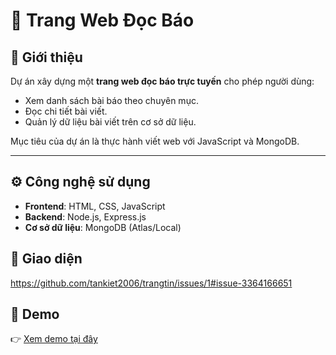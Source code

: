 # 📰 Trang Web Đọc Báo

## 📝 Giới thiệu
Dự án xây dựng một **trang web đọc báo trực tuyến** cho phép người dùng:
- Xem danh sách bài báo theo chuyên mục.
- Đọc chi tiết bài viết.
- Quản lý dữ liệu bài viết trên cơ sở dữ liệu.

Mục tiêu của dự án là thực hành viết web với JavaScript và MongoDB.

---

## ⚙️ Công nghệ sử dụng
- **Frontend**: HTML, CSS, JavaScript  
- **Backend**: Node.js, Express.js  
- **Cơ sở dữ liệu**: MongoDB (Atlas/Local)  
## 📸 Giao diện
https://github.com/tankiet2006/trangtin/issues/1#issue-3364166651

## 🚀 Demo
👉 [Xem demo tại đây](https://trangtin-qk5l.onrender.com/) 
